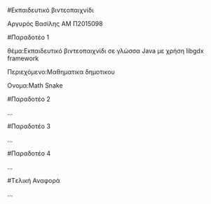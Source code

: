 #Εκπαιδευτικό βιντεοπαιχνίδι

Αργυρός Βασίλης ΑΜ Π2015098

#Παραδοτέο 1

θέμα:Εκπαιδευτικό βιντεοπαιχνίδι σε γλώσσα Java με χρήση libgdx framework 


Περιεχόμενο:Μαθηματικα δημοτικου


Ονομα:Math Snake


#Παραδοτέο 2

…

#Παραδοτέο 3

...

#Παραδοτέο 4

...

#Tελική Αναφορά

...
